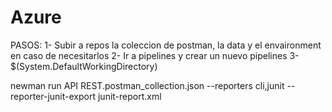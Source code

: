 Azure
=====
PASOS:
1-  Subir a repos la coleccion de postman, la data y el envaironment en caso de necesitarlos
2- Ir a pipelines y crear un nuevo pipelines
3- 
$(System.DefaultWorkingDirectory)

newman run API REST.postman_collection.json --reporters cli,junit --reporter-junit-export junit-report.xml